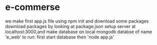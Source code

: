 # e-commerse

we make first app.js file using npm init and download some packages
download packages by looking at package.json
setup server at localhost:3000,and make database on local mongodb databse of name 'e_web'
to run: first start database then 'node app.js'
